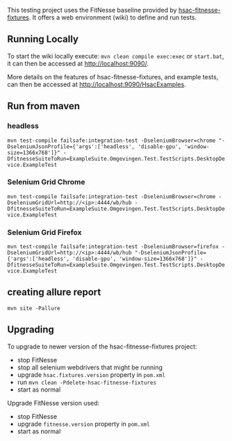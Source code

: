 This testing project uses the FitNesse baseline provided by [hsac-fitnesse-fixtures](https://github.com/fhoeben/hsac-fitnesse-fixtures).
It offers a web environment (wiki) to define and run tests.

## Running Locally
To start the wiki locally execute: `mvn clean compile exec:exec` or `start.bat`, it can then be accessed at [http://localhost:9090/](http://localhost:9090/).

More details on the features of hsac-fitnesse-fixtures, and example tests, can then be accessed at 
[http://localhost:9090/HsacExamples](http://localhost:9090/HsacExamples).

## Run from maven

### headless
`mvn test-compile failsafe:integration-test -DseleniumBrowser=chrome "-DseleniumJsonProfile={'args':['headless', 'disable-gpu', 'window-size=1366x768']}" -DfitnesseSuiteToRun=ExampleSuite.Omgevingen.Test.TestScripts.DesktopDevice.ExampleTest`

### Selenium Grid Chrome
`mvn test-compile failsafe:integration-test -DseleniumBrowser=chrome -DseleniumGridUrl=http://<ip>:4444/wb/hub -DfitnesseSuiteToRun=ExampleSuite.Omgevingen.Test.TestScripts.DesktopDevice.ExampleTest`

### Selenium Grid Firefox
`mvn test-compile failsafe:integration-test -DseleniumBrowser=firefox -DseleniumGridUrl=http://<ip>:4444/wb/hub "-DseleniumJsonProfile={'args':['headless', 'disable-gpu', 'window-size=1366x768']}" -DfitnesseSuiteToRun=ExampleSuite.Omgevingen.Test.TestScripts.DesktopDevice.ExampleTest`


## creating allure report

`mvn site -Pallure`


## Upgrading

To upgrade to newer version of the hsac-fitnesse-fixtures project:

* stop FitNesse
* stop all selenium webdrivers that might be running
* upgrade `hsac.fixtures.version` property in `pom.xml`
* run `mvn clean -Pdelete-hsac-fitnesse-fixtures`
* start as normal

Upgrade FitNesse version used:

* stop FitNesse
* upgrade `fitnesse.version` property in `pom.xml`
* start as normal
